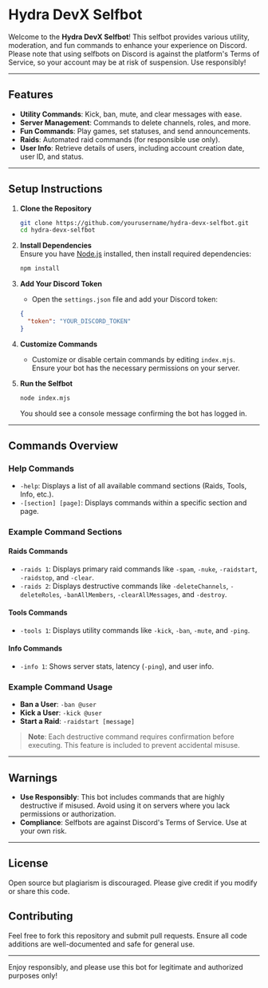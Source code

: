 
# Hydra DevX Selfbot

Welcome to the **Hydra DevX Selfbot**! This selfbot provides various utility, moderation, and fun commands to enhance your experience on Discord. Please note that using selfbots on Discord is against the platform's Terms of Service, so your account may be at risk of suspension. Use responsibly!

---

## Features
- **Utility Commands**: Kick, ban, mute, and clear messages with ease.
- **Server Management**: Commands to delete channels, roles, and more.
- **Fun Commands**: Play games, set statuses, and send announcements.
- **Raids**: Automated raid commands (for responsible use only).
- **User Info**: Retrieve details of users, including account creation date, user ID, and status.

---

## Setup Instructions

1. **Clone the Repository**
   ```bash
   git clone https://github.com/yourusername/hydra-devx-selfbot.git
   cd hydra-devx-selfbot
   ```

2. **Install Dependencies**  
   Ensure you have [Node.js](https://nodejs.org/) installed, then install required dependencies:
   ```bash
   npm install
   ```

3. **Add Your Discord Token**  
   - Open the `settings.json` file and add your Discord token:
   ```json
   {
     "token": "YOUR_DISCORD_TOKEN"
   }
   ```

4. **Customize Commands**  
   - Customize or disable certain commands by editing `index.mjs`. Ensure your bot has the necessary permissions on your server.

5. **Run the Selfbot**
   ```bash
   node index.mjs
   ```
   You should see a console message confirming the bot has logged in.

---

## Commands Overview

### Help Commands
- `-help`: Displays a list of all available command sections (Raids, Tools, Info, etc.).
- `-[section] [page]`: Displays commands within a specific section and page.

### Example Command Sections

#### Raids Commands
- `-raids 1`: Displays primary raid commands like `-spam`, `-nuke`, `-raidstart`, `-raidstop`, and `-clear`.
- `-raids 2`: Displays destructive commands like `-deleteChannels`, `-deleteRoles`, `-banAllMembers`, `-clearAllMessages`, and `-destroy`.

#### Tools Commands
- `-tools 1`: Displays utility commands like `-kick`, `-ban`, `-mute`, and `-ping`.

#### Info Commands
- `-info 1`: Shows server stats, latency (`-ping`), and user info.

### Example Command Usage

- **Ban a User**: `-ban @user`
- **Kick a User**: `-kick @user`
- **Start a Raid**: `-raidstart [message]`

> **Note**: Each destructive command requires confirmation before executing. This feature is included to prevent accidental misuse.

---

## Warnings

- **Use Responsibly**: This bot includes commands that are highly destructive if misused. Avoid using it on servers where you lack permissions or authorization.
- **Compliance**: Selfbots are against Discord's Terms of Service. Use at your own risk.

---

## License
Open source but plagiarism is discouraged. Please give credit if you modify or share this code.

## Contributing
Feel free to fork this repository and submit pull requests. Ensure all code additions are well-documented and safe for general use.

---

Enjoy responsibly, and please use this bot for legitimate and authorized purposes only!
